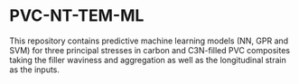 # PVC-NT-TEM-ML
This repository contains predictive machine learning models (NN, GPR and SVM) for three principal stresses in carbon and C3N-filled PVC composites taking the filler waviness and aggregation as well as the longitudinal strain as the inputs.
